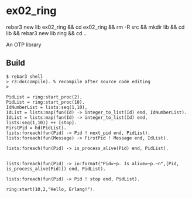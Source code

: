 ex02_ring
=====

rebar3 new lib ex02_ring && cd ex02_ring && rm -R src && mkdir lib && cd lib && rebar3 new lib ring && cd ..

An OTP library

Build
-----

	$ rebar3 shell
	> r3:do(compile). % recompile after source code editing 
	> 
	
```
PidList = ring:start_proc(2).
PidList = ring:start_proc(10).
IdNumberList = lists:seq(1,10),
IdList = lists:map(fun(Id) -> integer_to_list(Id) end, IdNumberList).
IdList = lists:map(fun(Id) -> integer_to_list(Id) end, lists:seq(1,10)) ++ [stop].
FirstPid = hd(PidList).
lists:foreach(fun(Pid) -> Pid ! next_pid end, PidList).
lists:foreach(fun(Message) -> FirstPid ! Message end, IdList).

lists:foreach(fun(Pid) -> is_process_alive(Pid) end, PidList).


lists:foreach(fun(Pid) -> io:format("Pid=~p. Is alive=~p.~n",[Pid, is_process_alive(Pid)]) end, PidList).

lists:foreach(fun(Pid) -> Pid ! stop end, PidList).

```	

```
ring:start(10,2,"Hello, Erlang!").
```